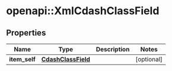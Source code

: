 # openapi::XmlCdashClassField


## Properties
Name | Type | Description | Notes
------------ | ------------- | ------------- | -------------
**item_self** | [**CdashClassField**](CdashClassField.md) |  | [optional] 


